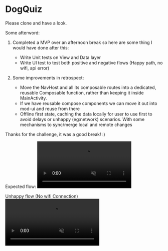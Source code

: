 # DogQuiz

Please clone and have a look.

Some afterword:
1) Completed a MVP over an afternoon break so here are some thing I would have done after this:
   - Write Unit tests on View and Data layer
   - Write UI test to test both positive and negative flows (Happy path, no wifi, api error)

2) Some improvements in retrospect:
   - Move the NavHost and all its composable routes into a dedicated, reusable Composable function, rather than keeping it inside MainActivity.
   - If we have reusable compose components we can move it out into mod-ui and reuse from there
   - Offline first state, caching the data locally for user to use first to avoid delays or unhappy (eg:network) scenarios. With some mechanisms to sync/merge local and remote changes

Thanks for the challenge, it was a good break! :)

Expected flow:
<video src="https://github.com/user-attachments/assets/642f55f4-24b2-437a-b0ae-6729a30c634f" controls playsinline muted loop>
</video>

Unhappy flow (No wifi Connection)
<video src="https://github.com/user-attachments/assets/cac52140-0a6e-44be-99e5-53c264b1c70e" controls playsinline muted loop>
</video>
